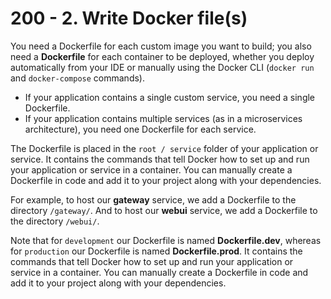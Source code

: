 # 200 - 2. Write Docker file(s)

You need a Dockerfile for each custom image you want to build; you also need a **Dockerfile** for each container to be deployed, whether you deploy automatically from your IDE or manually using the Docker CLI (```docker run``` and ```docker-compose``` commands). 

- If your application contains a single custom service, you need a single Dockerfile. 
- If your application contains multiple services (as in a microservices architecture), you need one Dockerfile for each service.

The Dockerfile is placed in the ```root / service``` folder of your application or service. It contains the commands that tell Docker how to set up and run your application or service in a container. You can manually create a Dockerfile in code and add it to your project along with your dependencies.

For example, to host our **gateway** service, we add a Dockerfile to the directory ```/gateway/```. And to host our **webui** service, we add a Dockerfile to the directory ```/webui/```.

Note that for ```development``` our Dockerfile is named **Dockerfile.dev**, whereas for ```production``` our Dockerfile is named **Dockerfile.prod**. It contains the commands that tell Docker how to set up and run your application or service in a container. You can manually create a Dockerfile in code and add it to your project along with your dependencies.

